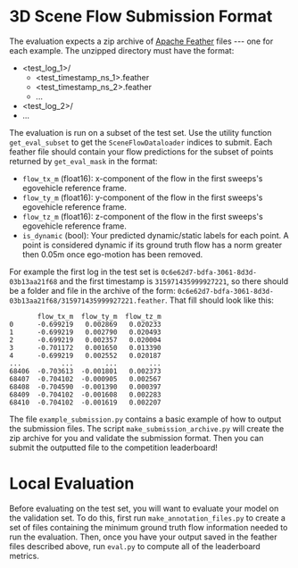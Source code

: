 # 3D Scene Flow Submission Format

The evaluation expects a zip archive of [Apache Feather](https://arrow.apache.org/docs/python/feather.html) files --- one for each example. The unzipped directory must have the format:
- <test_log_1>/
  - <test_timestamp_ns_1>.feather
  - <test_timestamp_ns_2>.feather
  - ...
- <test_log_2>/
- ...

The evaluation is run on a subset of the test set. Use the utility function `get_eval_subset` to get the `SceneFlowDataloader` indices to submit.  Each feather file should contain your flow predictions for the subset of points returned by `get_eval_mask` in the format:

- `flow_tx_m` (float16): x-component of the flow in the first sweeps's egovehicle reference frame.
- `flow_ty_m` (float16): y-component of the flow in the first sweeps's egovehicle reference frame.
- `flow_tz_m` (float16): z-component of the flow in the first sweeps's egovehicle reference frame.
- `is_dynamic` (bool): Your predicted dynamic/static labels for each point. A point is considered dynamic if its ground truth flow has a norm greater then 0.05m once ego-motion has been removed.


For example the first log in the test set is `0c6e62d7-bdfa-3061-8d3d-03b13aa21f68` and the first timestamp is `315971435999927221`, so there should be a folder and file in the archive of the form: `0c6e62d7-bdfa-3061-8d3d-03b13aa21f68/315971435999927221.feather`. That fill should look like this:
```
       flow_tx_m  flow_ty_m  flow_tz_m
0      -0.699219   0.002869   0.020233
1      -0.699219   0.002790   0.020493
2      -0.699219   0.002357   0.020004
3      -0.701172   0.001650   0.013390
4      -0.699219   0.002552   0.020187
...          ...        ...        ...
68406  -0.703613  -0.001801   0.002373
68407  -0.704102  -0.000905   0.002567
68408  -0.704590  -0.001390   0.000397
68409  -0.704102  -0.001608   0.002283
68410  -0.704102  -0.001619   0.002207
```
The file `example_submission.py` contains a basic example of how to output the submission files. The script `make_submission_archive.py` will create the zip archive for you and validate the submission format. Then you can submit the outputted file to the competition leaderboard!


# Local Evaluation

Before evaluating on the test set, you will want to evaluate your model on the validation set. To do this, first run `make_annotation_files.py` to create a set of files containing the minimum ground truth flow information needed to run the evaluation. Then, once you have your output saved in the feather files described above, run `eval.py` to compute all of the leaderboard metrics.
